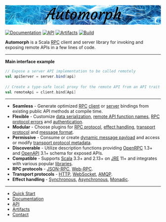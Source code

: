 <br>

![Automorph](https://github.com/automorph-org/automorph/raw/main/site/static/banner.jpg)

[![Documentation](https://img.shields.io/badge/Website-documentation-purple)](https://automorph.org)
[![API](https://img.shields.io/badge/Scaladoc-API-blue)](https://automorph.org/api/index.html)
[![Artifacts](https://img.shields.io/badge/Releases-artifacts-yellow)](
https://central.sonatype.com/namespace/org.automorph)
[![Build](https://github.com/automorph-org/automorph/workflows/Build/badge.svg)](
https://github.com/automorph-org/automorph/actions/workflows/build.yml)

**Automorph** is a Scala [RPC](https://en.wikipedia.org/wiki/Remote_procedure_call) client and server library
for invoking and exposing remote APIs in a few lines of code.

---

**Main interface example**
```scala
// Expose a server API implementation to be called remotely
val apiServer = server.bind(api)

// Create a type-safe local proxy for the remote API from an API trait
val remoteApi = client.bind[Api]
```

---

* **Seamless** - Generate optimized [RPC](https://en.wikipedia.org/wiki/Remote_procedure_call) [client](https://automorph.org/docs/Quickstart#static-client) or [server](https://automorph.org/docs/Quickstart#server) bindings from existing public API methods at compile time.
* **Flexible** - Customize [data serialization](https://automorph.org/docs/Examples#data-serialization), [remote API function names](https://automorph.org/docs/Examples#client-function-names), [RPC protocol errors](https://automorph.org/docs/Examples#client-exceptions) and [authentication](https://automorph.org/docs/Examples#http-authentication).
* **Modular** - Choose plugins for [RPC protocol](https://automorph.org/docs/Plugins#rpc-protocol), [effect handling](https://automorph.org/docs/Plugins#effect-system), [transport protocol](https://automorph.org/docs/Plugins#client-transport) and [message format](https://automorph.org/docs/Plugins#message-codec).
* **Permissive** - Consume or create [dynamic message payload](https://automorph.org/docs/Examples#dynamic-payload) and access or modify [transport protocol metadata](https://automorph.org/docs/Examples#metadata).
* **Discoverable** - Utilize description functions providing [OpenRPC](https://spec.open-rpc.org) 1.3+ and [OpenAPI](https://www.openapis.org) 3.1+ schema for exposed APIs.
* **Compatible** - Supports [Scala](https://www.scala-lang.org) 3.3+ and 2.13+ on [JRE](https://openjdk.java.net/) 11+ and integrates with various popular [libraries](https://automorph.org/docs/Plugins).
* **RPC protocols** - [JSON-RPC](https://www.jsonrpc.org/specification), [Web-RPC](https://automorph.org/docs/Web-RPC).
* **Transport protocols** - [HTTP](https://automorph.org/docs/Examples#http-authentication), [WebSocket](https://automorph.org/docs/Examples#websocket-transport), [AMQP](https://automorph.org/docs/Examples#amqp-transport).
* **Effect handling** - [Synchronous](https://automorph.org/docs/Examples#synchronous-call), [Asynchronous](https://automorph.org/docs/Examples#asynchronous-call), [Monadic](https://automorph.org/docs/Examples#effect-system).

---

* [Quick Start](https://automorph.org/docs/Quickstart)
* [Documentation](https://automorph.org)
* [API](https://automorph.org/api/index.html)
* [Artifacts](https://central.sonatype.com/namespace/org.automorph)
* [Contact](mailto:automorph.org@proton.me)

